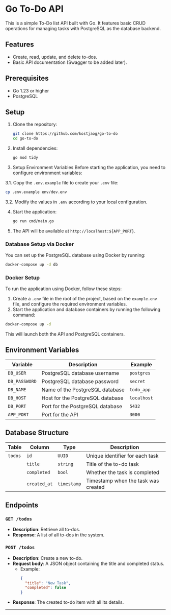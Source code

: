 # Go To-Do API

This is a simple To-Do list API built with Go. It features basic CRUD operations for managing tasks with PostgreSQL as the database backend.

## Features
- Create, read, update, and delete to-dos.
- Basic API documentation (Swagger to be added later).

## Prerequisites
- Go 1.23 or higher
- PostgreSQL

## Setup

1. Clone the repository:
   ```bash
   git clone https://github.com/kostjaog/go-to-do
   cd go-to-do
   ```

2. Install dependencies:
   ```bash
   go mod tidy
   ```

3. Setup Environment Variables
Before starting the application, you need to configure environment variables:

3.1. Copy the `.env.example` file to create your `.env` file:
   ```bash
   cp .env.example env/dev.env
   ```

3.2. Modify the values in `.env` according to your local configuration.

4. Start the application:
   ```bash
   go run cmd/main.go
   ```

5. The API will be available at `http://localhost:${APP_PORT}`.

### Database Setup via Docker
You can set up the PostgreSQL database using Docker by running:

```bash
docker-compose up -d db
```

### Docker Setup
To run the application using Docker, follow these steps:

1. Create a `.env` file in the root of the project, based on the `example.env` file, and configure the required environment variables.
2. Start the application and database containers by running the following command:

```bash
docker-compose up -d
```

This will launch both the API and PostgreSQL containers.

## Environment Variables

| Variable      | Description                        | Example                |
|---------------|------------------------------------|------------------------|
| `DB_USER`     | PostgreSQL database username       | `postgres`             |
| `DB_PASSWORD` | PostgreSQL database password       | `secret`               |
| `DB_NAME`     | Name of the PostgreSQL database    | `todo_app`             |
| `DB_HOST`     | Host for the PostgreSQL database   | `localhost`            |
| `DB_PORT`     | Port for the PostgreSQL database   | `5432`                 |
| `APP_PORT`     | Port for the API   | `3000`                 |

## Database Structure

| Table    | Column       | Type    | Description                          |
|----------|--------------|---------|--------------------------------------|
| `todos`  | `id`         | `UUID`  | Unique identifier for each task     |
|          | `title`      | `string`| Title of the to-do task             |
|          | `completed`  | `bool`  | Whether the task is completed       |
|          | `created_at` | `timestamp` | Timestamp when the task was created |

## Endpoints

### `GET /todos`
- **Description**: Retrieve all to-dos.
- **Response**: A list of all to-dos in the system.

### `POST /todos`
- **Description**: Create a new to-do.
- **Request body**: A JSON object containing the title and completed status.
  - Example:
    ```json
    {
      "title": "New Task",
      "completed": false
    }
    ```
- **Response**: The created to-do item with all its details.

---